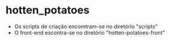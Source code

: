 # hotten_potatoes
- Os scripts de criação encomtram-se no diretório "scripts"
- O front-end escontra-se no diretório "hotten-potatoes-front"
